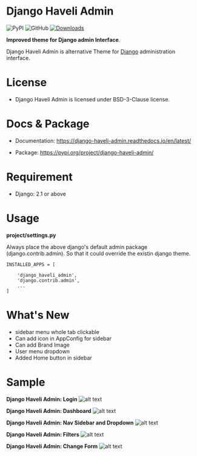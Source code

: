 # Django Haveli Admin

![PyPI](https://img.shields.io/pypi/v/django-haveli-admin)
![GitHub](https://img.shields.io/github/license/purnendukar/django-haveli-admin)
[![Downloads](https://pepy.tech/badge/django-haveli-admin)](https://pepy.tech/project/django-haveli-admin)

**Improved theme for Django admin Interface**.

Django Haveli Admin is alternative Theme for [Django](http://www.djangoproject.com) administration interface.

# License

* Django Haveli Admin is licensed under BSD-3-Clause license.


# Docs & Package

* Documentation: https://django-haveli-admin.readthedocs.io/en/latest/

* Package: https://pypi.org/project/django-haveli-admin/

# Requirement

* Django: 2.1 or above

# Usage

**project/settings.py**

Always place the above django's default admin package (django.contrib.admin). So that it could override the existin django theme.

```
INSTALLED_APPS = [

    'django_haveli_admin',
    'django.contrib.admin',
    ...
]
```

# What's New 

* sidebar menu whole tab clickable
* Can add icon in AppConfig for sidebar
* Can add Brand Image 
* User menu dropdown
* Added Home button in sidebar



# Sample

**Django Haveli Admin: Login**
![alt text](https://github.com/purnendukar/django-haveli-admin/blob/master/django_haveli_admin-sample/django_haveli_login.png?raw=true)

**Django Haveli Admin: Dashboard**
![alt text](https://github.com/purnendukar/django-haveli-admin/blob/master/django_haveli_admin-sample/django_haveli_branding.png?raw=true)

**Django Haveli Admin: Nav Sidebar and Dropdown**
![alt text](https://github.com/purnendukar/django-haveli-admin/blob/master/django_haveli_admin-sample/django_haveli_navicon_dropdown.png?raw=true)

**Django Haveli Admin: Filters**
![alt text](https://github.com/purnendukar/django-haveli-admin/blob/master/django_haveli_admin-sample/django_haveli_filters.png?raw=true)

**Django Haveli Admin: Change Form**
![alt text](https://github.com/purnendukar/django-haveli-admin/blob/master/django_haveli_admin-sample/django_haveli_changeform.png?raw=true)



